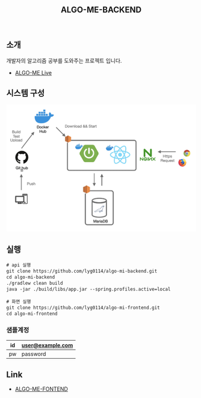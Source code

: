 <h2 align="middle">ALGO-ME-BACKEND</h2>
<p align="middle"></p>
<p align="middle">
<br>

## 소개 
개발자의 알고리즘 공부를 도와주는 프로젝트 입니다.
- [ALGO-ME Live](https://lizcalendal.com/)

## 시스템 구성
![arch](/assets/arch.jpg)

## 실행 
```shell
# api 실행
git clone https://github.com/lyg0114/algo-mi-backend.git
cd algo-mi-backend
./gradlew clean build
java -jar ./build/libs/app.jar --spring.profiles.active=local

# 화면 실행
git clone https://github.com/lyg0114/algo-mi-frontend.git
cd algo-mi-frontend
```
### 샘플계정
| id | user@example.com |
|----|------------------|
| pw | password         |

## Link
- [ALGO-ME-FONTEND](https://github.com/lyg0114/algo-mi-frontend)
